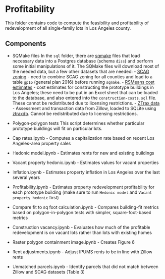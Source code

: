 # Profitability

This folder contains code to compute the feasibility and profitability of redevelopment of all single-family lots in Los Angeles county.

## Components

- SQMake files
    In the `sql` folder, there are [sqmake](https://github.com/mattwigway/sqmake) files that load necessary data into a Postgres database (schema `diss`) and perform some initial manipulations of it. The SQMake files will download most of the needed data, but a few other datasets that are needed:
        - [SCAG zoning](https://gisdata-scag.opendata.arcgis.com/datasets/landuse-combined-los-angeles) - need to combine SCAG zoning for all counties and load to a table `gp16` (general plan 2016) before running `sqmake`.
        - [RSMeans cost estimates](https://rsmeans.com) - cost estimates for constructing the prototype buildings in Los Angeles; these need to be put in an Excel sheet that can be loaded to the database, and also entered into the `construction-costs.sql` file. These cannot be redistributed due to licensing restrictions.
        - [ZTrax data](https://zillow.com/research/ztrax) - Assessment and transaction data from Zillow, loaded to SQLite using [ztraxdb](https://github.com/mattwigway/ztraxdb). Cannot be redistributed due to licensing restrictions.

- Polygon-polygon tests
    This script determines whether particular prototype buildings will fit on particular lots.

- Cap rates.ipynb - Computes a capitalization rate based on recent Los Angeles-area property sales
- Hedonic model.ipynb - Estimates rents for new and existing buildings
- Vacant property hedonic.ipynb - Estimates values for vacant properties
- Inflation.ipynb - Estimates property inflation in Los Angeles over the last several years
- Profitability.ipynb - Estimates property redevelopment profitability for each prototype building (make sure to run `Hedonic model` and `Vacant property hedonic` first)
- Compare fit to sq foot calculation.ipynb - Compares building-fit metrics based on polygon-in-polygon tests with simpler, square-foot-based metrics
- Construction vacancy.ipynb - Evaluates how much of the profitable redevelopment is on vacant lots rather than lots with existing homes
- Raster polygon containment image.ipynb - Creates Figure 6
- Rent adjustments.ipynb - Adjust IPUMS rents to be in line with Zillow rents
- Unmatched parcels.ipynb - Identify parcels that did not match between Zillow and SCAG datasets (Table 3)